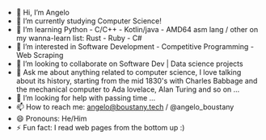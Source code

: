 <!--
**angeloboustany/angeloboustany** is a ✨ _special_ ✨ repository because its `README.md` (this file) appears on your GitHub profile.

Here are some ideas to get you started:

-->
- 👋 Hi, I’m Angelo
- 🔭 I’m currently studying Computer Science!
- 🌱 I’m learning Python - C/C++ - Kotlin/java - AMD64 asm lang / other on my wanna-learn list: Rust - Ruby - C#
- 👀 I’m interested in Software Development - Competitive Programming - Web Scraping
- 👯 I’m looking to collaborate on Software Dev | Data science projects
- 💬 Ask me about anything related to computer science, I love talking about its history, starting from the mid 1830's with Charles Babbage and the mechanical computer to Ada lovelace, Alan Turing and so on ...
- 🤔 I’m looking for help with passing time ...
- 📫 How to reach me: angelo@boustany.tech / @angelo_boustany
- 😄 Pronouns: He/Him
- ⚡ Fun fact: I read web pages from the bottom up :)


<!--
- 🤔 I’m looking for help with ...
-->
